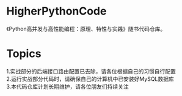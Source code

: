 # HigherPythonCode
《Python高并发与高性能编程：原理、特性与实践》随书代码仓库。

# Topics
1.实战部分的后端接口路由配置已去除，请各位根据自己的习惯自行配置<br/>
2.运行实战部分代码时，请确保自己的计算机中已安装好MySQL数据库<br/>
3.本代码仓库计划长期维护，请各位朋友们持续关注<br/>

